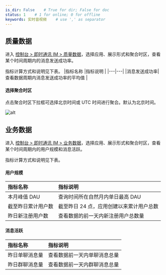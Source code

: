 ```yaml
---
is_dir: False    # True for dir; False for doc
status: 1    # 1 for online; 0 for offline
keywords: 实时音视频    # use ',' as separator
---
```


## 质量数据

进入 [控制台 > 即时通讯 IM > 质量数据](https://console.volcengine.com/rtc/im/qualityStatistics)，选择应用、展示形式和聚合时区，查看某个时间周期内的消息发送成功率。

指标计算方式和说明见下表。
|指标名称 |指标说明 |
|---|---|
|消息发送成功率| 查看数据周期内消息发送成功率的平均值 |

#### 选择聚合时区
点击聚合时区下拉框可选择北京时间或 UTC 时间进行聚合。默认为北京时间。

![alt](https://portal.volccdn.com/obj/volcfe/cloud-universal-doc/upload_af74557f7ca1ba4cdc11e5a5d4805679.png)



## 业务数据

进入 [控制台 > 即时通讯 IM > 业务数据](https://console.volcengine.com/rtc/im/usageStatistics)，选择应用、展示形式和聚合时区，查看某个时间周期内的用户规模和消息活跃。

指标计算方式和说明见下表。
#### 用户规模
|指标名称 |指标说明 |
|:--|:--|
|本月峰值 DAU |查询时间所在自然月内单日最高 DAU |
|截至昨日累计用户数 | 截至昨日 24 点，应用创建以来累计用户总数|
|昨日新注册用户数 | 查看数据的前一天内新注册用户总数量|

#### 消息活跃

|指标名称 |指标说明 |
|:--|:--|
|昨日单聊消息量 |查看数据前一天内单聊消息总量 |
|昨日群聊消息量 |查看数据前一天内群聊消息总量 |
